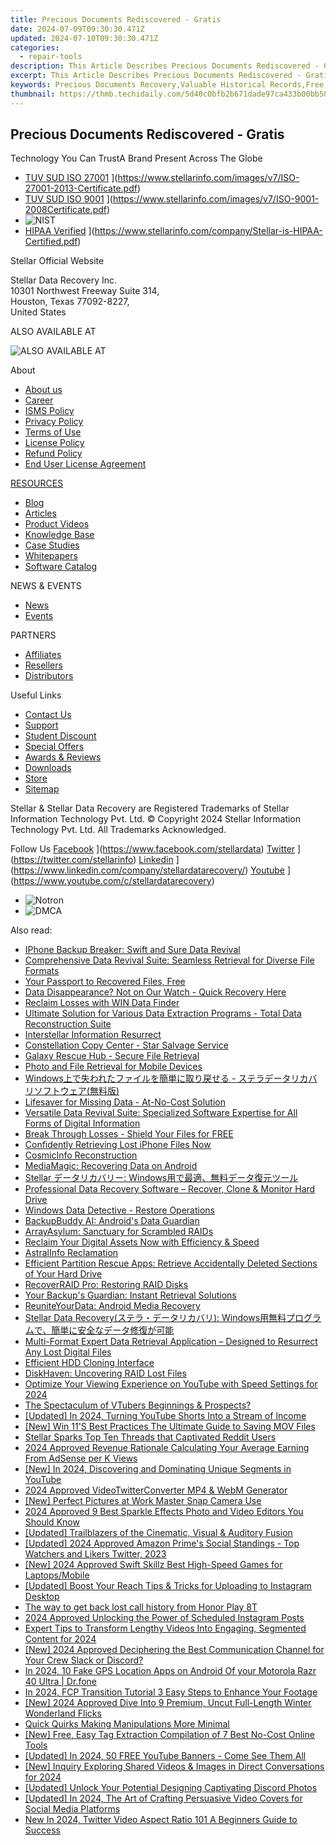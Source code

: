 ```yaml
---
title: Precious Documents Rediscovered - Gratis
date: 2024-07-09T09:30:30.471Z
updated: 2024-07-10T09:30:30.471Z
categories:
  - repair-tools
description: This Article Describes Precious Documents Rediscovered - Gratis
excerpt: This Article Describes Precious Documents Rediscovered - Gratis
keywords: Precious Documents Recovery,Valuable Historical Records,Free Legal Contract Retrieval,Historic Manuscripts Access,Archive Rediscovery Services,Gratis Document Preservation,Cost-Free Heritage Discoveries
thumbnail: https://thmb.techidaily.com/5d40c0bfb2b671dade97ca433b00bb587bba5a39728d8b56cca1107a8d8599fe.jpg
---
```


## Precious Documents Rediscovered - Gratis

 Technology You Can TrustA Brand Present Across The Globe

* [TUV SUD ISO 27001](https://www.stellarinfo.com/images/v7/tuv1.png) ](https://www.stellarinfo.com/images/v7/ISO-27001-2013-Certificate.pdf)
* [TUV SUD ISO 9001](https://www.stellarinfo.com/images/v7/tuv2.png) ](https://www.stellarinfo.com/images/v7/ISO-9001-2008Certificate.pdf)
* ![NIST](https://www.stellarinfo.com/images/v7/nist.png)
* [HIPAA Verified](https://www.stellarinfo.com/images/v7/hipa.png) ](https://www.stellarinfo.com/company/Stellar-is-HIPAA-Certified.pdf)

 Stellar Official Website

 Stellar Data Recovery Inc.  
 10301 Northwest Freeway Suite 314,  
 Houston, Texas 77092-8227,  
 United States

 ALSO AVAILABLE AT

![ALSO AVAILABLE AT](https://www.stellarinfo.com/images/v7/Partners_logo_new.png)

 About

* [About us](https://www.stellarinfo.com/company/about/stellar-overview.php)
* [Career](https://www.stellarinfo.com/career/)
* [ISMS Policy](https://www.stellarinfo.com/company/about/quality-policy.php)
* [Privacy Policy](https://www.stellarinfo.com/company/legal/privacy-policy.php)
* [Terms of Use](https://www.stellarinfo.com/company/legal/terms-of-use.php)
* [License Policy](https://www.stellarinfo.com/software-licensing-usage.php)
* [Refund Policy](https://www.stellarinfo.com/company/legal/refund-policy.php)
* [End User License Agreement](https://www.stellarinfo.com/company/legal/eula.php)

[RESOURCES](https://tools.techidaily.com/stellardata-recovery/buy-now/)

* [Blog](https://tools.techidaily.com/stellardata-recovery/buy-now/)
* [Articles](https://tools.techidaily.com/stellardata-recovery/buy-now/)
* [Product Videos](https://www.stellarinfo.com/video-gallery.php)
* [Knowledge Base](https://tools.techidaily.com/stellardata-recovery/buy-now/)
* [Case Studies](https://tools.techidaily.com/stellardata-recovery/buy-now/)
* [Whitepapers](https://tools.techidaily.com/stellardata-recovery/buy-now/)
* [Software Catalog](https://www.stellarinfo.com/company/catalog/softwarecatalog.pdf)

 NEWS & EVENTS

* [News](https://www.stellarinfo.com/company/press)
* [Events](https://www.stellarinfo.com/affiliate-summit/affiliate-summit.php)

 PARTNERS

* [Affiliates](https://tools.techidaily.com/stellardata-recovery/buy-now/)
* [Resellers](https://tools.techidaily.com/stellardata-recovery/buy-now/)
* [Distributors](https://tools.techidaily.com/stellardata-recovery/buy-now/)

 Useful Links

* [Contact Us](https://www.stellarinfo.com/contact/contact-us.php)
* [Support](https://tools.techidaily.com/stellardata-recovery/buy-now/)
* [Student Discount](https://www.stellarinfo.com/student-discount/)
* [Special Offers](https://tools.techidaily.com/stellardata-recovery/buy-now/)
* [Awards & Reviews](https://www.stellarinfo.com/company/about/data-restore-reviews.php)
* [Downloads](https://www.stellarinfo.com/download.php)
* [Store](https://tools.techidaily.com/stellardata-recovery/buy-now/)
* [Sitemap](https://www.stellarinfo.com/sitemap.php)

 Stellar & Stellar Data Recovery are Registered Trademarks of Stellar Information Technology Pvt. Ltd. © Copyright 2024 Stellar Information Technology Pvt. Ltd. All Trademarks Acknowledged.

Follow Us [Facebook](https://www.stellarinfo.com/Images/fb.png) ](https://www.facebook.com/stellardata) [Twitter](https://www.stellarinfo.com/Images/tw.png) ](https://twitter.com/stellarinfo) [Linkedin](https://www.stellarinfo.com/Images/in.png) ](https://www.linkedin.com/company/stellardatarecovery/) [Youtube](https://www.stellarinfo.com/newblacktheme/images/yt.png) ](https://www.youtube.com/c/stellardatarecovery)

* ![Notron](https://www.stellarinfo.com/images/v7/notron.png)
* ![DMCA](https://www.stellarinfo.com/images/v7/dmca.png)

<ins class="adsbygoogle"
     style="display:block"
     data-ad-format="autorelaxed"
     data-ad-client="ca-pub-7571918770474297"
     data-ad-slot="1223367746"></ins>



<ins class="adsbygoogle"
     style="display:block"
     data-ad-client="ca-pub-7571918770474297"
     data-ad-slot="8358498916"
     data-ad-format="auto"
     data-full-width-responsive="true"></ins>

<span class="atpl-alsoreadstyle">Also read:</span>
<div><ul>
<li><a href="https://data-recovery.techidaily.com/iphone-backup-breaker-swift-and-sure-data-revival/"><u>IPhone Backup Breaker: Swift and Sure Data Revival</u></a></li>
<li><a href="https://data-recovery.techidaily.com/comprehensive-data-revival-suite-seamless-retrieval-for-diverse-file-formats/"><u>Comprehensive Data Revival Suite: Seamless Retrieval for Diverse File Formats</u></a></li>
<li><a href="https://data-recovery.techidaily.com/1720600720250-your-passport-to-recovered-files-free/"><u>Your Passport to Recovered Files, Free</u></a></li>
<li><a href="https://data-recovery.techidaily.com/data-disappearance-not-on-our-watch-quick-recovery-here/"><u>Data Disappearance? Not on Our Watch - Quick Recovery Here</u></a></li>
<li><a href="https://data-recovery.techidaily.com/reclaim-losses-with-win-data-finder/"><u>Reclaim Losses with WIN Data Finder</u></a></li>
<li><a href="https://data-recovery.techidaily.com/ultimate-solution-for-various-data-extraction-programs-total-data-reconstruction-suite/"><u>Ultimate Solution for Various Data Extraction Programs - Total Data Reconstruction Suite</u></a></li>
<li><a href="https://data-recovery.techidaily.com/interstellar-information-resurrect/"><u>Interstellar Information Resurrect</u></a></li>
<li><a href="https://data-recovery.techidaily.com/constellation-copy-center-star-salvage-service/"><u>Constellation Copy Center - Star Salvage Service</u></a></li>
<li><a href="https://data-recovery.techidaily.com/galaxy-rescue-hub-secure-file-retrieval/"><u>Galaxy Rescue Hub - Secure File Retrieval</u></a></li>
<li><a href="https://data-recovery.techidaily.com/photo-and-file-retrieval-for-mobile-devices/"><u>Photo and File Retrieval for Mobile Devices</u></a></li>
<li><a href="https://data-recovery.techidaily.com/1720600349899-windows/"><u>Windows上で失われたファイルを簡単に取り戻せる - ステラデータリカバリソフトウェア(無料版)</u></a></li>
<li><a href="https://data-recovery.techidaily.com/lifesaver-for-missing-data-at-no-cost-solution/"><u>Lifesaver for Missing Data - At-No-Cost Solution</u></a></li>
<li><a href="https://data-recovery.techidaily.com/versatile-data-revival-suite-specialized-software-expertise-for-all-forms-of-digital-information/"><u>Versatile Data Revival Suite: Specialized Software Expertise for All Forms of Digital Information</u></a></li>
<li><a href="https://data-recovery.techidaily.com/break-through-losses-shield-your-files-for-free/"><u>Break Through Losses - Shield Your Files for FREE</u></a></li>
<li><a href="https://data-recovery.techidaily.com/confidently-retrieving-lost-iphone-files-now/"><u>Confidently Retrieving Lost iPhone Files Now</u></a></li>
<li><a href="https://data-recovery.techidaily.com/cosmicinfo-reconstruction/"><u>CosmicInfo Reconstruction</u></a></li>
<li><a href="https://data-recovery.techidaily.com/mediamagic-recovering-data-on-android/"><u>MediaMagic: Recovering Data on Android</u></a></li>
<li><a href="https://data-recovery.techidaily.com/1720600609120-stellar-windows/"><u>Stellar データリカバリー: Windows用で最適、無料データ復元ツール</u></a></li>
<li><a href="https://data-recovery.techidaily.com/professional-data-recovery-software-recover-clone-and-monitor-hard-drive/"><u>Professional Data Recovery Software – Recover, Clone & Monitor Hard Drive</u></a></li>
<li><a href="https://data-recovery.techidaily.com/windows-data-detective-restore-operations/"><u>Windows Data Detective - Restore Operations</u></a></li>
<li><a href="https://data-recovery.techidaily.com/backupbuddy-ai-androids-data-guardian/"><u>BackupBuddy AI: Android's Data Guardian</u></a></li>
<li><a href="https://data-recovery.techidaily.com/arrayasylum-sanctuary-for-scrambled-raids/"><u>ArrayAsylum: Sanctuary for Scrambled RAIDs</u></a></li>
<li><a href="https://data-recovery.techidaily.com/reclaim-your-digital-assets-now-with-efficiency-and-speed/"><u>Reclaim Your Digital Assets Now with Efficiency & Speed</u></a></li>
<li><a href="https://data-recovery.techidaily.com/astralinfo-reclamation/"><u>AstralInfo Reclamation</u></a></li>
<li><a href="https://data-recovery.techidaily.com/efficient-partition-rescue-apps-retrieve-accidentally-deleted-sections-of-your-hard-drive/"><u>Efficient Partition Rescue Apps: Retrieve Accidentally Deleted Sections of Your Hard Drive</u></a></li>
<li><a href="https://data-recovery.techidaily.com/recoverraid-pro-restoring-raid-disks/"><u>RecoverRAID Pro: Restoring RAID Disks</u></a></li>
<li><a href="https://data-recovery.techidaily.com/your-backups-guardian-instant-retrieval-solutions/"><u>Your Backup's Guardian: Instant Retrieval Solutions</u></a></li>
<li><a href="https://data-recovery.techidaily.com/reuniteyourdata-android-media-recovery/"><u>ReuniteYourData: Android Media Recovery</u></a></li>
<li><a href="https://data-recovery.techidaily.com/stellar-data-recovery-windows/"><u>Stellar Data Recovery(ステラ・データリカバリ): Windows用無料プログラムで、簡単に安全なデータ修復が可能</u></a></li>
<li><a href="https://data-recovery.techidaily.com/multi-format-expert-data-retrieval-application-designed-to-resurrect-any-lost-digital-files/"><u>Multi-Format Expert Data Retrieval Application – Designed to Resurrect Any Lost Digital Files</u></a></li>
<li><a href="https://data-recovery.techidaily.com/efficient-hdd-cloning-interface/"><u>Efficient HDD Cloning Interface</u></a></li>
<li><a href="https://data-recovery.techidaily.com/diskhaven-uncovering-raid-lost-files/"><u>DiskHaven: Uncovering RAID Lost Files</u></a></li>
<li><a href="https://facebook-video-footage.techidaily.com/optimize-your-viewing-experience-on-youtube-with-speed-settings-for-2024/"><u>Optimize Your Viewing Experience on YouTube with Speed Settings for 2024</u></a></li>
<li><a href="https://youtube-clips.techidaily.com/the-spectaculum-of-vtubers-beginnings-and-prospects/"><u>The Spectaculum of VTubers  Beginnings & Prospects?</u></a></li>
<li><a href="https://youtube-data.techidaily.com/ed-in-2024-turning-youtube-shorts-into-a-stream-of-income/"><u>[Updated] In 2024, Turning YouTube Shorts Into a Stream of Income</u></a></li>
<li><a href="https://video-capture.techidaily.com/new-win-11s-best-practices-the-ultimate-guide-to-saving-mov-files/"><u>[New] Win 11'S Best Practices  The Ultimate Guide to Saving MOV Files</u></a></li>
<li><a href="https://extra-lessons.techidaily.com/stellar-sparks-top-ten-threads-that-captivated-reddit-users/"><u>Stellar Sparks  Top Ten Threads that Captivated Reddit Users</u></a></li>
<li><a href="https://youtube-help.techidaily.com/2024-approved-revenue-rationale-calculating-your-average-earning-from-adsense-per-k-views/"><u>2024 Approved  Revenue Rationale  Calculating Your Average Earning From AdSense per K Views</u></a></li>
<li><a href="https://facebook-video-share.techidaily.com/new-in-2024-discovering-and-dominating-unique-segments-in-youtube/"><u>[New] In 2024, Discovering and Dominating Unique Segments in YouTube</u></a></li>
<li><a href="https://twitter-videos.techidaily.com/2024-approved-videotwitterconverter-mp4-and-webm-generator/"><u>2024 Approved  VideoTwitterConverter  MP4 & WebM Generator</u></a></li>
<li><a href="https://snapchat-videos.techidaily.com/new-perfect-pictures-at-work-master-snap-camera-use/"><u>[New] Perfect Pictures at Work  Master Snap Camera Use</u></a></li>
<li><a href="https://ai-editing-video.techidaily.com/2024-approved-9-best-sparkle-effects-photo-and-video-editors-you-should-know/"><u>2024 Approved 9 Best Sparkle Effects Photo and Video Editors You Should Know</u></a></li>
<li><a href="https://eaxpv-info.techidaily.com/updated-trailblazers-of-the-cinematic-visual-and-auditory-fusion/"><u>[Updated] Trailblazers of the Cinematic, Visual & Auditory Fusion</u></a></li>
<li><a href="https://twitter-videos.techidaily.com/updated-2024-approved-amazon-primes-social-standings-top-watchers-and-likers-twitter-2023/"><u>[Updated] 2024 Approved  Amazon Prime's Social Standings - Top Watchers and Likers Twitter, 2023</u></a></li>
<li><a href="https://fox-links.techidaily.com/new-2024-approved-swift-skillz-best-high-speed-games-for-laptopsmobile/"><u>[New] 2024 Approved  Swift Skillz  Best High-Speed Games for Laptops/Mobile</u></a></li>
<li><a href="https://instagram-video-recordings.techidaily.com/updated-boost-your-reach-tips-and-tricks-for-uploading-to-instagram-desktop/"><u>[Updated] Boost Your Reach  Tips & Tricks for Uploading to Instagram Desktop</u></a></li>
<li><a href="https://techidaily.com/the-way-to-get-back-lost-call-history-from-honor-play-8t-by-fonelab-android-recover-call-logs/"><u>The way to get back lost call history from Honor Play 8T</u></a></li>
<li><a href="https://instagram-video-recordings.techidaily.com/2024-approved-unlocking-the-power-of-scheduled-instagram-posts/"><u>2024 Approved  Unlocking the Power of Scheduled Instagram Posts</u></a></li>
<li><a href="https://youtube-stream.techidaily.com/expert-tips-to-transform-lengthy-videos-into-engaging-segmented-content-for-2024/"><u>Expert Tips to Transform Lengthy Videos Into Engaging, Segmented Content for 2024</u></a></li>
<li><a href="https://discord-videos.techidaily.com/new-2024-approved-deciphering-the-best-communication-channel-for-your-crew-slack-or-discord/"><u>[New] 2024 Approved  Deciphering the Best Communication Channel for Your Crew  Slack or Discord?</u></a></li>
<li><a href="https://android-location.techidaily.com/in-2024-10-fake-gps-location-apps-on-android-of-your-motorola-razr-40-ultra-drfone-by-drfone-virtual/"><u>In 2024, 10 Fake GPS Location Apps on Android Of your Motorola Razr 40 Ultra | Dr.fone</u></a></li>
<li><a href="https://ai-driven-video-production.techidaily.com/in-2024-fcp-transition-tutorial-3-easy-steps-to-enhance-your-footage/"><u>In 2024, FCP Transition Tutorial 3 Easy Steps to Enhance Your Footage</u></a></li>
<li><a href="https://youtube-sure.techidaily.com/024-approved-dive-into-9-premium-uncut-full-length-winter-wonderland-flicks/"><u>[New] 2024 Approved  Dive Into 9 Premium, Uncut Full-Length Winter Wonderland Flicks</u></a></li>
<li><a href="https://vp-tips.techidaily.com/quick-quirks-making-manipulations-more-minimal/"><u>Quick Quirks  Making Manipulations More Minimal</u></a></li>
<li><a href="https://youtube-help.techidaily.com/new-free-easy-tag-extraction-compilation-of-7-best-no-cost-online-tools/"><u>[New] Free, Easy Tag Extraction  Compilation of 7 Best No-Cost Online Tools</u></a></li>
<li><a href="https://eaxpv-info.techidaily.com/updated-in-2024-50-free-youtube-banners-come-see-them-all/"><u>[Updated] In 2024, 50 FREE YouTube Banners - Come See Them All</u></a></li>
<li><a href="https://facebook-video-content.techidaily.com/new-inquiry-exploring-shared-videos-and-images-in-direct-conversations-for-2024/"><u>[New] Inquiry  Exploring Shared Videos & Images in Direct Conversations for 2024</u></a></li>
<li><a href="https://discord-videos.techidaily.com/updated-unlock-your-potential-designing-captivating-discord-photos/"><u>[Updated] Unlock Your Potential  Designing Captivating Discord Photos</u></a></li>
<li><a href="https://facebook-video-files.techidaily.com/updated-in-2024-the-art-of-crafting-persuasive-video-covers-for-social-media-platforms/"><u>[Updated] In 2024, The Art of Crafting Persuasive Video Covers for Social Media Platforms</u></a></li>
<li><a href="https://ai-video-apps.techidaily.com/new-in-2024-twitter-video-aspect-ratio-101-a-beginners-guide-to-success/"><u>New In 2024, Twitter Video Aspect Ratio 101 A Beginners Guide to Success</u></a></li>
</ul></div>
